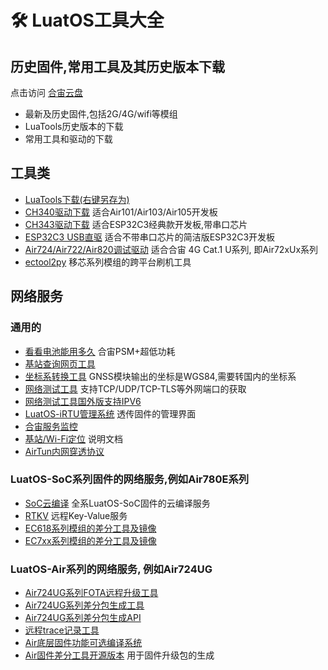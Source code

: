 # 🛠 LuatOS工具大全

## 历史固件,常用工具及其历史版本下载

点击访问 [合宙云盘](https://pan.air32.cn/s/DJTr)

* 最新及历史固件,包括2G/4G/wifi等模组
* LuaTools历史版本的下载
* 常用工具和驱动的下载

## 工具类

* [LuaTools下载(右键另存为)](https://luatos.com/luatools/download/last)
* [CH340驱动下载](https://www.wch.cn/products/ch340.html) 适合Air101/Air103/Air105开发板
* [CH343驱动下载](https://www.wch.cn/products/ch343.html) 适合ESP32C3经典款开发板,带串口芯片
* [ESP32C3 USB直驱](https://docs.espressif.com/projects/esp-idf/zh_CN/latest/esp32c3/api-guides/jtag-debugging/configure-builtin-jtag.html) 适合不带串口芯片的简洁版ESP32C3开发板
* [Air724/Air722/Air820调试驱动](https://doc.openluat.com/wiki/21?wiki_page_id=2070) 适合合宙 4G Cat.1 U系列, 即Air72xUx系列
* [ectool2py](https://gitee.com/openLuat/ectool2py) 移芯系列模组的跨平台刷机工具

## 网络服务

### 通用的

* [看看电池能用多久](https://wiki.luatos.com/_static/tools/psmplus/index.html) 合宙PSM+超低功耗
* [基站查询网页工具](http://bs.openluat.com)
* [坐标系转换工具](http://old.openluat.com/GPS-Offset.html) GNSS模块输出的坐标是WGS84,需要转国内的坐标系
* [网络测试工具](https://netlab.luatos.com) 支持TCP/UDP/TCP-TLS等外网端口的获取
* [网络测试工具国外版支持IPV6](https://netlab.luatos.org)
* [LuatOS-iRTU管理系统](http://dtu.openluat.com) 透传固件的管理界面
* [合宙服务监控](http://police.openluat.com/)
* [基站/Wi-Fi定位](https://doc.openluat.com/wiki/21?wiki_page_id=1957) 说明文档
* [AirTun内网穿透协议](https://gitee.com/openLuat/luatos-airtun)

### LuatOS-SoC系列固件的网络服务,例如Air780E系列

* [SoC云编译](https://wiki.luatos.com/develop/compile/Cloud_compilation.html) 全系LuatOS-SoC固件的云编译服务
* [RTKV](https://wiki.luatos.com/api/libs/rtkv.html) 远程Key-Value服务
* [EC618系列模组的差分工具及镜像](https://gitee.com/openLuat/luatos-soc-2022/tree/master/tools/dtools)
* [EC7xx系列模组的差分工具及镜像](https://gitee.com/openLuat/luatos-soc-2023/tree/master/tools/dtools)

### LuatOS-Air系列的网络服务, 例如Air724UG

* [Air724UG系列FOTA远程升级工具](https://doc.openluat.com/wiki/21?wiki_page_id=2314)
* [Air724UG系列差分包生成工具](https://doc.openluat.com/wiki/21?wiki_page_id=2314)
* [Air724UG系列差分包生成API](https://doc.openluat.com/wiki/21?wiki_page_id=2314)
* [远程trace记录工具](https://doc.openluat.com/wiki/21?wiki_page_id=1978)
* [Air底层固件功能可选编译系统](https://doc.openluat.com/article/2728)
* [Air固件差分工具开源版本](https://gitee.com/openLuat/web-dtool-service) 用于固件升级包的生成
